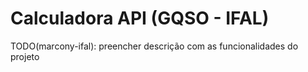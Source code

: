 # Calculadora API (GQSO - IFAL)
TODO(marcony-ifal): preencher descrição com as funcionalidades do projeto
